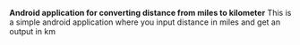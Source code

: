 **Android application for converting distance from miles to kilometer**
This is a simple android application where you input distance in miles and get an output in km
